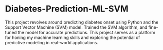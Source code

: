 # Diabetes-Prediction-ML-SVM
This project revolves around predicting diabetes onset using Python and the Support Vector Machine (SVM) model. Trained the SVM algorithm, and fine-tuned the model for accurate predictions. This project serves as a platform for honing my machine learning skills and exploring the potential of predictive modeling in real-world applications.
